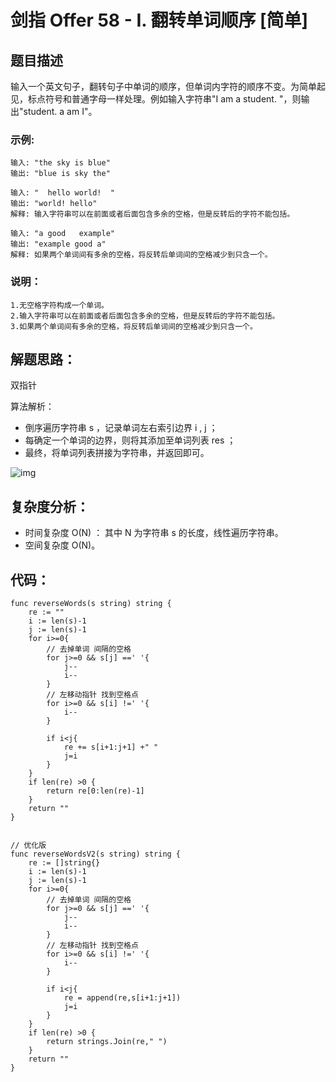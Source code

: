 # 剑指 Offer 58 - I. 翻转单词顺序 [简单]

## 题目描述

输入一个英文句子，翻转句子中单词的顺序，但单词内字符的顺序不变。为简单起见，标点符号和普通字母一样处理。例如输入字符串"I am a student. "，则输出"student. a am I"。

 

### 示例:

```
输入: "the sky is blue"
输出: "blue is sky the"

输入: "  hello world!  "
输出: "world! hello"
解释: 输入字符串可以在前面或者后面包含多余的空格，但是反转后的字符不能包括。

输入: "a good   example"
输出: "example good a"
解释: 如果两个单词间有多余的空格，将反转后单词间的空格减少到只含一个。
```

### 说明：

```
1.无空格字符构成一个单词。
2.输入字符串可以在前面或者后面包含多余的空格，但是反转后的字符不能包括。
3.如果两个单词间有多余的空格，将反转后单词间的空格减少到只含一个。
```

## 解题思路：

双指针

算法解析：

- 倒序遍历字符串 s ，记录单词左右索引边界 i , j ；
- 每确定一个单词的边界，则将其添加至单词列表 res ；
- 最终，将单词列表拼接为字符串，并返回即可。



![img](D:\www\better_study_for_golang\每日一题\images\16a4dd165b9fd5e2f031c91a593bc83968765244a17312eb7fe7fc4a9a04d2a6-Picture8.png)


## 复杂度分析：

- 时间复杂度 O(N) ： 其中 N 为字符串 s 的长度，线性遍历字符串。
- 空间复杂度 O(N)。



## 代码：

```
func reverseWords(s string) string {
	re := ""
	i := len(s)-1
	j := len(s)-1
	for i>=0{
		// 去掉单词 间隔的空格
		for j>=0 && s[j] ==' '{
			j--
			i--
		}
		// 左移动指针 找到空格点
		for i>=0 && s[i] !=' '{
			i--
		}

		if i<j{
			re += s[i+1:j+1] +" "
			j=i
		}
	}
	if len(re) >0 {
		return re[0:len(re)-1]
	}
	return ""
}


// 优化版
func reverseWordsV2(s string) string {
	re := []string{}
	i := len(s)-1
	j := len(s)-1
	for i>=0{
		// 去掉单词 间隔的空格
		for j>=0 && s[j] ==' '{
			j--
			i--
		}
		// 左移动指针 找到空格点
		for i>=0 && s[i] !=' '{
			i--
		}

		if i<j{
			re = append(re,s[i+1:j+1])
			j=i
		}
	}
	if len(re) >0 {
		return strings.Join(re," ")
	}
	return ""
}

```


